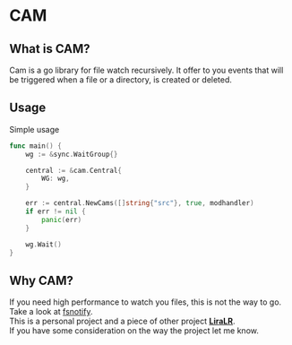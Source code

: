 # **CAM**

## What is **CAM**?

Cam is a go library for file watch recursively. It offer to you events that will be triggered when a file or a directory, is created or deleted.

## Usage

Simple usage

```go
func main() {
	wg := &sync.WaitGroup{}

	central := &cam.Central{
		WG: wg,
	}

	err := central.NewCams([]string{"src"}, true, modhandler)
	if err != nil {
		panic(err)
	}

	wg.Wait()
}
```

## Why CAM?

If you need high performance to watch you files, this is not the way to go. Take a look at [fsnotify](https://github.com/fsnotify/fsnotify). \
This is a personal project and a piece of other project **[LiraLR](https://github.com/RobertSDM/LiraLR)**. \
If you have some consideration on the way the project let me know.
